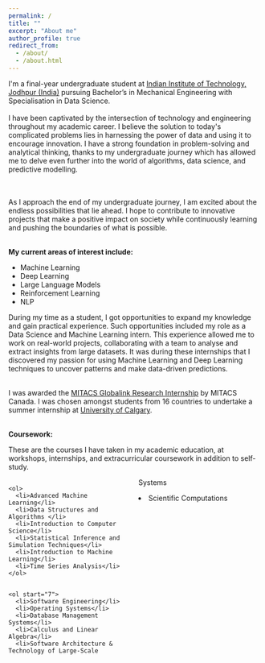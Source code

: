 ```yaml
---
permalink: /
title: ""
excerpt: "About me"
author_profile: true
redirect_from: 
  - /about/
  - /about.html
---
```

<div>
I'm a final-year undergraduate student at <a href="https://en.wikipedia.org/wiki/Indian_Institutes_of_Technology" target="_blank">Indian Institute of Technology, Jodhpur (India)</a> pursuing Bachelor’s in Mechanical Engineering with Specialisation in Data Science.
<br/><br/>
I have been captivated by the intersection of technology and engineering throughout my academic career. I believe the solution to today's complicated problems lies in harnessing the power of data and using it to encourage innovation. I have a strong foundation in problem-solving and analytical thinking, thanks to my undergraduate journey which has allowed me to delve even further into the world of algorithms, data science, and predictive modelling.

<br/><br/>
As I approach the end of my undergraduate journey, I am excited about the endless possibilities that lie ahead. I hope to contribute to innovative projects that make a positive impact on society while continuously learning and pushing the boundaries of what is possible.
<br/><br/>

<b>My current areas of interest include:</b>
<ul>
<li>Machine Learning</li>
<li>Deep Learning</li>
<li>Large Language Models</li>
<li>Reinforcement Learning</li>
<li>NLP</li>
</ul>

During my time as a student, I got opportunities to expand my knowledge and gain practical experience. Such opportunities included my role as a Data Science and Machine Learning intern. This experience allowed me to work on real-world projects, collaborating with a team to analyse and extract insights from large datasets. It was during these internships that I discovered my passion for using Machine Learning and Deep Learning techniques to uncover patterns and make data-driven predictions.
<br/><br/>

I was awarded the  <a href="https://www.mitacs.ca/en/programs/globalink/globalink-research-internship" target="_blank"> MITACS Globalink Research Internship</a> by MITACS Canada. I was chosen amongst students from 16 countries to undertake a summer internship at <a href="https://www.ucalgary.ca/" target="_blank">University of Calgary</a>.
<br/><br/>

<b>Coursework:</b>
<p>These are the courses I have taken in my academic education, at workshops, internships, and extracurricular coursework in addition to self-study.</p>
<div style="columns: 2;">

    <ol>
      <li>Advanced Machine Learning</li>
      <li>Data Structures and Algorithms </li>
      <li>Introduction to Computer Science</li>
      <li>Statistical Inference and Simulation Techniques</li>
      <li>Introduction to Machine Learning</li>
      <li>Time Series Analysis</li>
    </ol>
 
 
    <ol start="7">
      <li>Software Engineering</li>
      <li>Operating Systems</li>
      <li>Database Management Systems</li>
      <li>Calculus and Linear Algebra</li>
      <li>Software Architecture & Technology of Large-Scale
Systems</li>
      <li>Scientific Computations </li>
    </ol>
    
</div>


</div>
